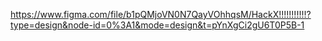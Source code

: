 https://www.figma.com/file/b1pQMjoVN0N7QayVOhhqsM/HackX!!!!!!!!!!!?type=design&node-id=0%3A1&mode=design&t=pYnXgCi2gU6T0P5B-1
